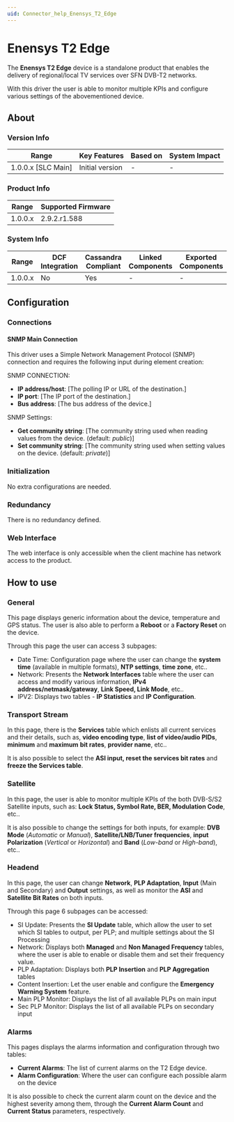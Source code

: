 ```yaml
---
uid: Connector_help_Enensys_T2_Edge
---
```


# Enensys T2 Edge

The **Enensys T2 Edge** device is a standalone product that enables the delivery of regional/local TV services over SFN DVB-T2 networks.

With this driver the user is able to monitor multiple KPIs and configure various settings of the abovementioned device.

## About

### Version Info

| **Range**            | **Key Features** | **Based on** | **System Impact** |
|----------------------|------------------|--------------|-------------------|
| 1.0.0.x \[SLC Main\] | Initial version  | \-           | \-                |

### Product Info

| **Range** | **Supported Firmware** |
|-----------|------------------------|
| 1.0.0.x   | 2.9.2.r1.588           |

### System Info

| **Range** | **DCF Integration** | **Cassandra Compliant** | **Linked Components** | **Exported Components** |
|-----------|---------------------|-------------------------|-----------------------|-------------------------|
| 1.0.0.x   | No                  | Yes                     | \-                    | \-                      |



## Configuration

### Connections

#### SNMP Main Connection

This driver uses a Simple Network Management Protocol (SNMP) connection and requires the following input during element creation:

SNMP CONNECTION:

- **IP address/host**: \[The polling IP or URL of the destination.\]
- **IP port**: \[The IP port of the destination.\]
- **Bus address**: \[The bus address of the device.\]

SNMP Settings:

- **Get community string**: \[The community string used when reading values from the device. (default: *public*)\]
- **Set community string**: \[The community string used when setting values on the device. (default: *private*)\]

### Initialization

No extra configurations are needed.

### Redundancy

There is no redundancy defined.

### Web Interface

The web interface is only accessible when the client machine has network access to the product.

## How to use

### General

This page displays generic information about the device, temperature and GPS status. The user is also able to perform a **Reboot** or a **Factory Reset** on the device.

Through this page the user can access 3 subpages:

- Date Time: Configuration page where the user can change the **system time** (available in multiple formats), **NTP settings**, **time zone**, etc..
- Network: Presents the **Network Interfaces** table where the user can access and modify various information, **IPv4 address/netmask/gateway**, **Link Speed, Link Mode**, etc..
- IPV2: Displays two tables - **IP Statistics** and **IP Configuration**.

### Transport Stream

In this page, there is the **Services** table which enlists all current services and their details, such as, **video encoding type**, **list of video/audio PIDs**, **minimum** and **maximum** **bit rates**, **provider name**, etc..

It is also possible to select the **ASI input, reset the services bit rates** and **freeze the Services table**.

### Satellite

In this page, the user is able to monitor multiple KPIs of the both DVB-S/S2 Satellite inputs, such as: **Lock Status, Symbol Rate, BER, Modulation Code**, etc..

It is also possible to change the settings for both inputs, for example: **DVB Mode** (*Automatic* or *Manual*), **Satellite/LNB/Tuner frequencies**, **input Polarization** (*Vertical* or *Horizontal*) and **Band** (*Low-band* or *High-band*), etc..

### Headend

In this page, the user can change **Network**, **PLP Adaptation**, **Input** (Main and Secondary) and **Output** settings, as well as monitor the **ASI** and **Satellite Bit Rates** on both inputs.

Through this page 6 subpages can be accessed:

- SI Update: Presents the **SI Update** table, which allow the user to set which SI tables to output, per PLP; and multiple settings about the SI Processing
- Network: Displays both **Managed** and **Non Managed Frequency** tables, where the user is able to enable or disable them and set their frequency value.
- PLP Adaptation: Displays both **PLP Insertion** and **PLP Aggregation** tables
- Content Insertion: Let the user enable and configure the **Emergency Warning System** feature.
- Main PLP Monitor: Displays the list of all available PLPs on main input
- Sec PLP Monitor: Displays the list of all available PLPs on secondary input

### Alarms

This pages displays the alarms information and configuration through two tables:

- **Current Alarms**: The list of current alarms on the T2 Edge device.
- **Alarm Configuration**: Where the user can configure each possible alarm on the device

It is also possible to check the current alarm count on the device and the highest severity among them, through the **Current Alarm Count** and **Current Status** parameters, respectively.
